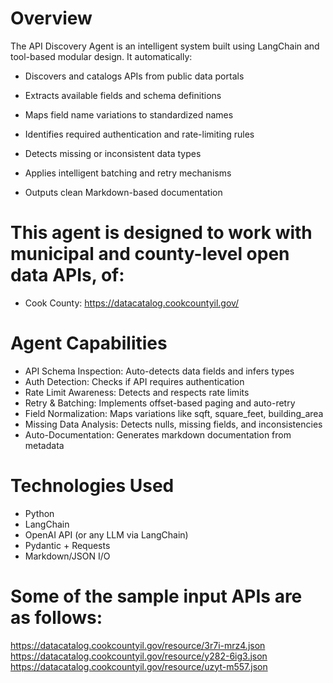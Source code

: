 # Overview
The API Discovery Agent is an intelligent system built using LangChain and tool-based modular design. It automatically:
- Discovers and catalogs APIs from public data portals

- Extracts available fields and schema definitions

- Maps field name variations to standardized names

- Identifies required authentication and rate-limiting rules

- Detects missing or inconsistent data types

- Applies intelligent batching and retry mechanisms

- Outputs clean Markdown-based documentation

# This agent is designed to work with municipal and county-level open data APIs, of:
- Cook County: https://datacatalog.cookcountyil.gov/

# Agent Capabilities
- API Schema Inspection:	Auto-detects data fields and infers types
- Auth Detection:	Checks if API requires authentication
- Rate Limit Awareness:	Detects and respects rate limits
- Retry & Batching:	Implements offset-based paging and auto-retry
- Field Normalization:	Maps variations like sqft, square_feet, building_area
- Missing Data Analysis:	Detects nulls, missing fields, and inconsistencies
- Auto-Documentation:	Generates markdown documentation from metadata
# Technologies Used
- Python 
- LangChain 
- OpenAI API (or any LLM via LangChain)
- Pydantic + Requests
- Markdown/JSON I/O

# Some of the sample input APIs are as follows:
https://datacatalog.cookcountyil.gov/resource/3r7i-mrz4.json
https://datacatalog.cookcountyil.gov/resource/y282-6ig3.json
https://datacatalog.cookcountyil.gov/resource/uzyt-m557.json